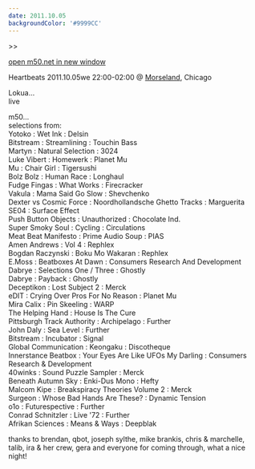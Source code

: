 ```yaml
---
date: 2011.10.05
backgroundColor: '#9999CC'
---
```


\>>

[open m50.net in new window  
](http://m50.net/)  

Heartbeats 2011.10.05we 22:00-02:00 @ [Morseland](http://www.morseland.com/), Chicago  

Lokua...  
live  

m50...  
selections from:  
Yotoko : Wet Ink : Delsin  
Bitstream : Streamlining : Touchin Bass  
Martyn : Natural Selection : 3024  
Luke Vibert : Homewerk : Planet Mu  
Mu : Chair Girl : Tigersushi  
Bolz Bolz : Human Race : Longhaul  
Fudge Fingas : What Works : Firecracker  
Vakula : Mama Said Go Slow : Shevchenko  
Dexter vs Cosmic Force : Noordhollandsche Ghetto Tracks : Marguerita  
SE04 : Surface Effect  
Push Button Objects : Unauthorized : Chocolate Ind.  
Super Smoky Soul : Cycling : Circulations  
Meat Beat Manifesto : Prime Audio Soup : PIAS  
Amen Andrews : Vol 4 : Rephlex  
Bogdan Raczynski : Boku Mo Wakaran : Rephlex  
E.Moss : Beatboxes At Dawn : Consumers Research And Development  
Dabrye : Selections One / Three : Ghostly  
Dabrye : Payback : Ghostly  
Deceptikon : Lost Subject 2 : Merck  
eDIT : Crying Over Pros For No Reason : Planet Mu  
Mira Calix : Pin Skeeling : WARP  
The Helping Hand : House Is The Cure  
Pittsburgh Track Authority : Archipelago : Further  
John Daly : Sea Level : Further  
Bitstream : Incubator : Signal  
Global Communication : Keongaku : Discotheque  
Innerstance Beatbox : Your Eyes Are Like UFOs My Darling : Consumers Research & Development  
40winks : Sound Puzzle Sampler : Merck  
Beneath Autumn Sky : Enki-Dus Mono : Hefty  
Malcom Kipe : Breakspiracy Theories Volume 2 : Merck  
Surgeon : Whose Bad Hands Are These? : Dynamic Tension  
o1o : Futurespective : Further  
Conrad Schnitzler : Live '72 : Further  
Afrikan Sciences : Means & Ways : Deepblak  

thanks to brendan, qbot, joseph sylthe, mike brankis, chris & marchelle, talib, ira & her crew, gera and everyone for coming through, what a nice night!